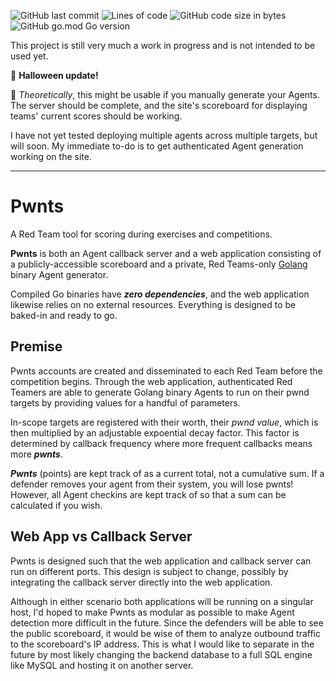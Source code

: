 ![GitHub last commit](https://img.shields.io/github/last-commit/s-christian/pwnts?style=flat&logo=github)
![Lines of code](https://img.shields.io/tokei/lines/github/s-christian/pwnts?style=flat&logo=github)
![GitHub code size in bytes](https://img.shields.io/github/languages/code-size/s-christian/pwnts?style=flat&logo=github)
![GitHub go.mod Go version](https://img.shields.io/github/go-mod/go-version/s-christian/pwnts?style=flat&logo=go)

This project is still very much a work in progress and is not intended to be used yet.

🎃 **Halloween update!**

👻 *Theoretically*, this might be usable if you manually generate your Agents. The server should be complete, and the site's scoreboard for displaying teams' current scores should be working.

I have not yet tested deploying multiple agents across multiple targets, but will soon. My immediate to-do is to get authenticated Agent generation working on the site.

---

# Pwnts

A Red Team tool for scoring during exercises and competitions.

**Pwnts** is both an Agent callback server and a web application consisting of a publicly-accessible scoreboard and a private, Red Teams-only [Golang](https://golang.org/) binary Agent generator.

Compiled Go binaries have ***zero dependencies***, and the web application likewise relies on no external resources. Everything is designed to be baked-in and ready to go.

## Premise

Pwnts accounts are created and disseminated to each Red Team before the competition begins. Through the web application, authenticated Red Teamers are able to generate Golang binary Agents to run on their pwnd targets by providing values for a handful of parameters.

In-scope targets are registered with their worth, their *pwnd value*, which is then multiplied by an adjustable expoential decay factor. This factor is determined by callback frequency where more frequent callbacks means more ***pwnts***.

***Pwnts*** (points) are kept track of as a current total, not a cumulative sum. If a defender removes your agent from their system, you will lose pwnts! However, all Agent checkins are kept track of so that a sum can be calculated if you wish.

## Web App vs Callback Server

Pwnts is designed such that the web application and callback server can run on different ports. This design is subject to change, possibly by integrating the callback server directly into the web application.

Although in either scenario both applications will be running on a singular host, I'd hoped to make Pwnts as modular as possible to make Agent detection more difficult in the future. Since the defenders will be able to see the public scoreboard, it would be wise of them to analyze outbound traffic to the scoreboard's IP address. This is what I would like to separate in the future by most likely changing the backend database to a full SQL engine like MySQL and hosting it on another server.